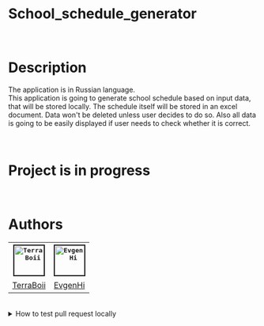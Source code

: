 # School_schedule_generator

<br>

# Description
The application is in Russian language. \
This application is going to generate school schedule based on input data, that will be stored locally. The schedule itself will be stored in an excel document. Data won't be deleted unless user decides to do so. Also all data is going to be easily displayed if user needs to check whether it is correct.

<br>

# Project is in progress

<br>

# Authors

<table>
    <tr align="center" width="60">
        <th>
            <a href="https://github.com/TerraBoii">
                <kbd><img border="2" width="60" src="https://avatars.githubusercontent.com/u/81579070?v=4" alt="TerraBoii" title="TerraBoii"></kbd>
            </a>
        </th>
        <th>
            <a href="https://github.com/EvgenHi">
                <kbd><img border="2" width="60" src="https://avatars.githubusercontent.com/u/91457298?v=4" alt="EvgenHi" title="EvgenHi"></kbd>
            </a>
        </th>
    </tr>
    <tr align="center" height="30">
        <td title="TerraBoii">
            <a href="https://github.com/TerraBoii">TerraBoii</a>
        </td>
        <td title="EvgenHi">
            <a href="https://github.com/EvgenHi">EvgenHi</a>
        </td>
    </tr>
</table>
<br>

<details><br>
<summary>How to test pull request locally</summary >

In order to get pull request and test it locally type in console:
```
./getprloc <Pull Request's ID number>
```

</details><br>